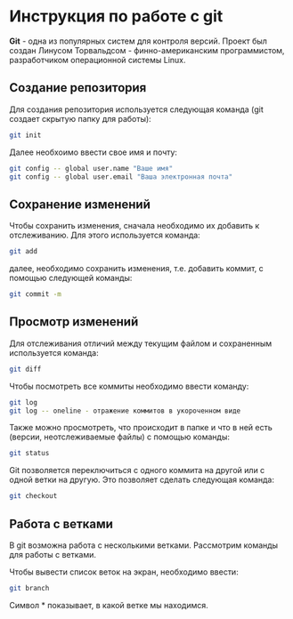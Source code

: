 # Инструкция по работе с git

**Git** - одна из популярных систем для контроля версий. Проект был создан Линусом Торвальдсом - финно-американским программистом, разработчиком операционной системы Linux. 

## Создание репозитория

Для создания репозитория используется следующая команда (git создает скрытую папку для работы):

```sh 
git init
```
Далее необхоимо ввести свое имя и почту: 

```sh
git config -- global user.name "Ваше имя"
git config -- global user.email "Ваша электронная почта"
```
## Сохранение изменений

Чтобы сохранить изменения, сначала необходимо их добавить к отслеживанию. Для этого используется команда: 
```sh
git add
```
далее, необходимо сохранить изменения, т.е. добавить коммит, с помощью следующей команды:
```sh
git commit -m 
```
## Просмотр изменений

Для отслеживания отличий между текущим файлом и сохраненным используется команда:

```sh
git diff
```
Чтобы посмотреть все коммиты необходимо ввести команду:

```sh
git log
git log -- oneline - отражение коммитов в укороченном виде
```
Также можно просмотреть, что происходит в папке и что в ней есть (версии, неотслеживаемые файлы) с помощью команды: 
```sh
git status
```
Git позволяется переключиться с одного коммита на другой или с одной ветки на другую. Это позволяет сделать следующая команда: 
```sh
git checkout
```

## Работа с ветками

В git возможна работа с несколькими ветками. Рассмотрим команды для работы с ветками.

Чтобы вывести список веток на экран, необходимо ввести:
```sh
git branch
```
Символ * показывает, в какой ветке мы находимся. 